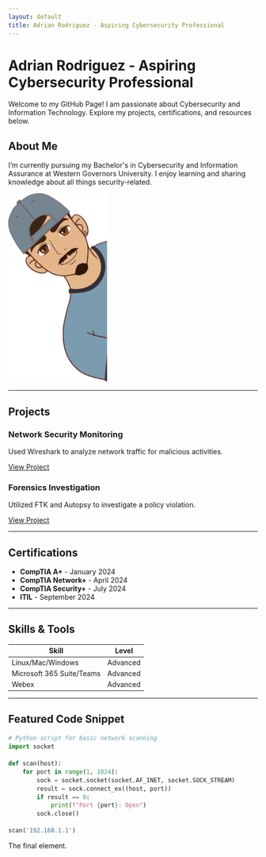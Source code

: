 ```yaml
---
layout: default
title: Adrian Rodriguez - Aspiring Cybersecurity Professional
---
```


# Adrian Rodriguez - Aspiring Cybersecurity Professional

Welcome to my GitHub Page! I am passionate about Cybersecurity and Information Technology. Explore my projects, certifications, and resources below.

## About Me
I’m currently pursuing my Bachelor's in Cybersecurity and Information Assurance at Western Governors University. I enjoy learning and sharing knowledge about all things security-related. 

<img src="./assets/AdrianCPIC.png" alt="Profile Picture" width="200"/>

---

## Projects

### Network Security Monitoring
Used Wireshark to analyze network traffic for malicious activities.

[View Project](https://github.com/your-username/network-monitoring)

### Forensics Investigation
Utilized FTK and Autopsy to investigate a policy violation.

[View Project](https://github.com/your-username/forensics-investigation)

---

## Certifications

- **CompTIA A+** - January 2024
- **CompTIA Network+** - April 2024
- **CompTIA Security+** - July 2024
- **ITIL** - September 2024

---

## Skills & Tools

| Skill           | Level        | 
|-----------------|--------------|
| Linux/Mac/Windows | Advanced     | 
| Microsoft 365 Suite/Teams | Advanced  |
| Webex       | Advanced      | 

---

## Featured Code Snippet

```python
# Python script for basic network scanning
import socket

def scan(host):
    for port in range(1, 1024):
        sock = socket.socket(socket.AF_INET, socket.SOCK_STREAM)
        result = sock.connect_ex((host, port))
        if result == 0:
            print(f"Port {port}: Open")
        sock.close()

scan('192.168.1.1')


```
The final element.
```
